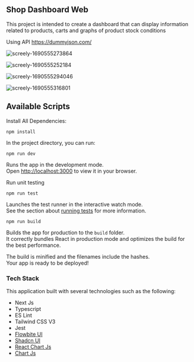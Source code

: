 ## Shop Dashboard Web
This project is intended to create a dashboard that can display information related to products, carts and graphs of product stock conditions

Using API https://dummyjson.com/

![screely-1690555273864](https://github.com/leonaldopasaribu/shop-dashboard-web/assets/51619445/682d9137-9a71-4cbb-a7c0-4d923b428928)

![screely-1690555252184](https://github.com/leonaldopasaribu/shop-dashboard-web/assets/51619445/927ced21-5448-4f2f-a68e-028ba3fde5a0)

![screely-1690555294046](https://github.com/leonaldopasaribu/shop-dashboard-web/assets/51619445/cd39c6c6-5ea5-472d-aaf0-a79763b6311b)

![screely-1690555316801](https://github.com/leonaldopasaribu/shop-dashboard-web/assets/51619445/f5a0b064-83bf-44e9-a25b-d570a80c83ac)

## Available Scripts


Install All Dependencies:

```
npm install
```

In the project directory, you can run:

```
npm run dev
```

Runs the app in the development mode.\
Open [http://localhost:3000](http://localhost:3000) to view it in your browser.

Run unit testing

```
npm run test
```

Launches the test runner in the interactive watch mode.\
See the section about [running tests](https://facebook.github.io/create-react-app/docs/running-tests) for more information.

```
npm run build
```

Builds the app for production to the `build` folder.\
It correctly bundles React in production mode and optimizes the build for the best performance.

The build is minified and the filenames include the hashes.\
Your app is ready to be deployed!

### Tech Stack

This application built with several technologies such as the following:

* Next Js
* Typescript
* ES Lint
* Tailwind CSS V3
* Jest
* [Flowbite UI](https://flowbite.com/)
* [Shadcn UI](https://ui.shadcn.com/)
* [React Chart Js](https://react-chartjs-2.js.org/)
* [Chart Js](https://www.chartjs.org/)
